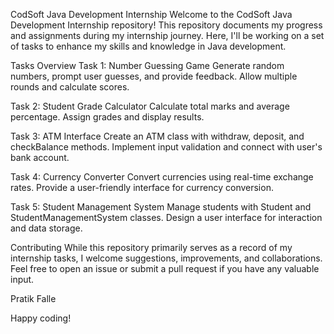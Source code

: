 CodSoft Java Development Internship
Welcome to the CodSoft Java Development Internship repository! This repository documents my progress and assignments during my internship journey. Here, I'll be working on a set of tasks to enhance my skills and knowledge in Java development.

Tasks Overview
Task 1: Number Guessing Game
Generate random numbers, prompt user guesses, and provide feedback.
Allow multiple rounds and calculate scores.

Task 2: Student Grade Calculator
Calculate total marks and average percentage.
Assign grades and display results.

Task 3: ATM Interface
Create an ATM class with withdraw, deposit, and checkBalance methods.
Implement input validation and connect with user's bank account.

Task 4: Currency Converter
Convert currencies using real-time exchange rates.
Provide a user-friendly interface for currency conversion.

Task 5: Student Management System
Manage students with Student and StudentManagementSystem classes.
Design a user interface for interaction and data storage.


Contributing
While this repository primarily serves as a record of my internship tasks, I welcome suggestions, improvements, and collaborations. Feel free to open an issue or submit a pull request if you have any valuable input.

Pratik Falle

Happy coding!
